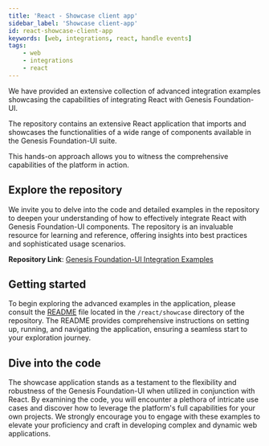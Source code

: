 ```yaml
---
title: 'React - Showcase client app'
sidebar_label: 'Showcase client-app'
id: react-showcase-client-app
keywords: [web, integrations, react, handle events]
tags:
    - web
    - integrations
    - react
---
```


We have provided an extensive collection of advanced integration examples showcasing the capabilities of integrating React with Genesis Foundation-UI.

The repository contains an extensive React application that imports and showcases the functionalities of a wide range of components available in the Genesis Foundation-UI suite. 

This hands-on approach allows you to witness the comprehensive capabilities of the platform in action.

## Explore the repository

We invite you to delve into the code and detailed examples in the repository to deepen your understanding of how to effectively integrate React with Genesis Foundation-UI components. The repository is an invaluable resource for learning and reference, offering insights into best practices and sophisticated usage scenarios.

**Repository Link**: [Genesis Foundation-UI Integration Examples](https://github.com/genesiscommunitysuccess/integration-examples)

## Getting started

To begin exploring the advanced examples in the application, please consult the [README](https://github.com/genesiscommunitysuccess/integration-examples/blob/main/react/showcase/README.md) file located in the `/react/showcase` directory of the repository. The README provides comprehensive instructions on setting up, running, and navigating the application, ensuring a seamless start to your exploration journey.

## Dive into the code

The showcase application stands as a testament to the flexibility and robustness of the Genesis Foundation-UI when utilized in conjunction with React. By examining the code, you will encounter a plethora of intricate use cases and discover how to leverage the platform's full capabilities for your own projects. We strongly encourage you to engage with these examples to elevate your proficiency and craft in developing complex and dynamic web applications.
